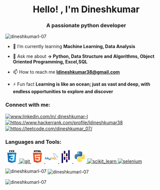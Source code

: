 <h1 align="center">Hello! , I'm Dineshkumar</h1>
<h3 align="center">A passionate python developer</h3>


<p align="left"> <img src="https://komarev.com/ghpvc/?username=dineshkumarl-07&label=Profile%20views&color=0e75b6&style=flat" alt="dineshkumarl-07" /> </p>

- 🌱 I’m currently learning **Machine Learning, Data Analysis**

- 💬 Ask me about **-> Python, Data Structure and Algorithms, Object Oriented Programming, Excel,SQL**

- 📫 How to reach me **ldineshkumar38@gmail.com**

- ⚡ Fun fact **Learning is like an ocean; just as vast and deep, with endless opportunities to explore and discover**

<h3 align="left">Connect with me:</h3>
<p align="left">
<a href="https://linkedin.com/in/www.linkedin.com/in/ dineshkumar-l" target="blank"><img align="center" src="https://raw.githubusercontent.com/rahuldkjain/github-profile-readme-generator/master/src/images/icons/Social/linked-in-alt.svg" alt="www.linkedin.com/in/ dineshkumar-l" height="30" width="40" /></a>
<a href="https://www.hackerrank.com/https://www.hackerrank.com/profile/ldineshkumar38" target="blank"><img align="center" src="https://raw.githubusercontent.com/rahuldkjain/github-profile-readme-generator/master/src/images/icons/Social/hackerrank.svg" alt="https://www.hackerrank.com/profile/ldineshkumar38" height="30" width="40" /></a>
<a href="https://www.leetcode.com/https://leetcode.com/dineshkumar_07/" target="blank"><img align="center" src="https://raw.githubusercontent.com/rahuldkjain/github-profile-readme-generator/master/src/images/icons/Social/leet-code.svg" alt="https://leetcode.com/dineshkumar_07/" height="30" width="40" /></a>
</p>

<h3 align="left">Languages and Tools:</h3>
<p align="left"> <a href="https://www.w3schools.com/css/" target="_blank" rel="noreferrer"> <img src="https://raw.githubusercontent.com/devicons/devicon/master/icons/css3/css3-original-wordmark.svg" alt="css3" width="40" height="40"/> </a> <a href="https://git-scm.com/" target="_blank" rel="noreferrer"> <img src="https://www.vectorlogo.zone/logos/git-scm/git-scm-icon.svg" alt="git" width="40" height="40"/> </a> <a href="https://grafana.com" target="_blank" rel="noreferrer"> <img src="https://raw.githubusercontent.com/devicons/devicon/master/icons/html5/html5-original-wordmark.svg" alt="html5" width="40" height="40"/> </a> <a href="https://www.mysql.com/" target="_blank" rel="noreferrer"> <img src="https://raw.githubusercontent.com/devicons/devicon/master/icons/mysql/mysql-original-wordmark.svg" alt="mysql" width="40" height="40"/> </a> <a href="https://pandas.pydata.org/" target="_blank" rel="noreferrer"> <img src="https://raw.githubusercontent.com/devicons/devicon/2ae2a900d2f041da66e950e4d48052658d850630/icons/pandas/pandas-original.svg" alt="pandas" width="40" height="40"/> </a> <a href="https://www.python.org" target="_blank" rel="noreferrer"> <img src="https://raw.githubusercontent.com/devicons/devicon/master/icons/python/python-original.svg" alt="python" width="40" height="40"/> </a> <a href="https://scikit-learn.org/" target="_blank" rel="noreferrer"> <img src="https://upload.wikimedia.org/wikipedia/commons/0/05/Scikit_learn_logo_small.svg" alt="scikit_learn" width="40" height="40"/> </a> <a href="https://www.selenium.dev" target="_blank" rel="noreferrer"> <img src="https://raw.githubusercontent.com/detain/svg-logos/780f25886640cef088af994181646db2f6b1a3f8/svg/selenium-logo.svg" alt="selenium" width="40" height="40"/> </a> </p>

<p><img align="left" src="https://github-readme-stats.vercel.app/api/top-langs?username=dineshkumarl-07&show_icons=true&locale=en&layout=compact" alt="dineshkumarl-07" /></p>

<p>&nbsp;<img align="center" src="https://github-readme-stats.vercel.app/api?username=dineshkumarl-07&show_icons=true&locale=en" alt="dineshkumarl-07" /></p>

<p><img align="center" src="https://github-readme-streak-stats.herokuapp.com/?user=dineshkumarl-07&" alt="dineshkumarl-07" /></p>
